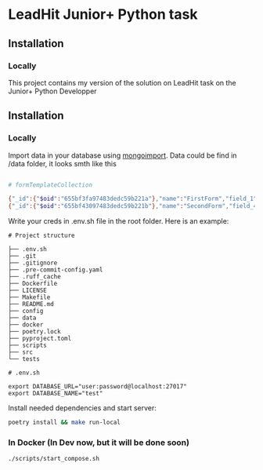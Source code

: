 # LeadHit Junior+ Python task

## Installation

### Locally

This project contains my version of the solution on LeadHit task on the Junior+ Python Developper

## Installation

### Locally

Import data in your database using [mongoimport](https://www.mongodb.com/docs/database-tools/mongoimport). Data could be find in /data folder, it looks smth like this

```sh

# formTemplateCollection

{"_id":{"$oid":"655bf3fa97483dedc59b221a"},"name":"FirstForm","field_1":"EMAIL","field_2":"TEXT","field_3":"DATE"}
{"_id":{"$oid":"655bf43097483dedc59b221b"},"name":"SecondForm","field_4":"EMAIL","field_5":"PHONE"}
```

Write your creds in .env.sh file in the root folder. Here is an example:

```
# Project structure

├── .env.sh
├── .git
├── .gitignore
├── .pre-commit-config.yaml
├── .ruff_cache
├── Dockerfile
├── LICENSE
├── Makefile
├── README.md
├── config
├── data
├── docker
├── poetry.lock
├── pyproject.toml
├── scripts
├── src
└── tests

# .env.sh

export DATABASE_URL="user:password@localhost:27017"
export DATABASE_NAME="test"

```

Install needed dependencies and start server:

```sh
poetry install && make run-local

```

### In Docker (In Dev now, but it will be done soon)

```sh
./scripts/start_compose.sh
```
